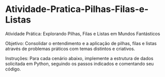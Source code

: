 # Atividade-Pratica-Pilhas-Filas-e-Listas
Atividade Prática: Explorando Pilhas, Filas e Listas em Mundos Fantásticos

Objetivo: Consolidar o entendimento e a aplicação de pilhas, filas e listas através de problemas práticos com temas distintos e criativos.

Instruções: Para cada cenário abaixo, implemente a estrutura de dados solicitada em Python, seguindo os passos indicados e comentando seu código.
